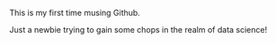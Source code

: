 This is my first time musing Github. 

Just a newbie trying to gain some chops in the realm of data science!


